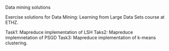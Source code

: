 <bold> Data mining solutions <bold>

Exercise solutions for Data Mining: Learning from Large Data Sets course at ETHZ.

Task1: Mapreduce implementation of LSH
Taks2: Mapreduce implemnetation of PSGD
Task3: Mapreduce implementation of k-means clustering.
